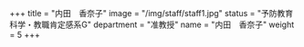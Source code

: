 +++
title = "内田　香奈子"
image = "/img/staff/staff1.jpg"
status = "予防教育科学・教職肯定感系G"
department = "准教授"
name = "内田　香奈子"
weight = 5
+++
